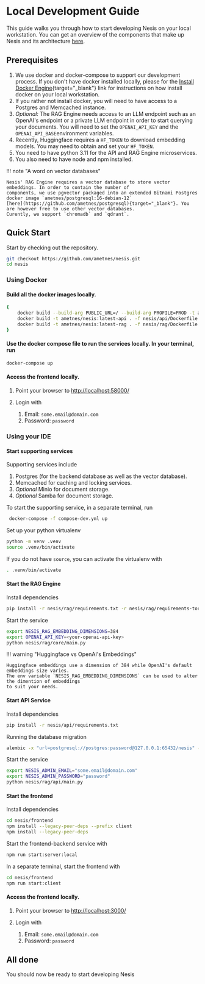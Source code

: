 # Local Development Guide

This guide walks you through how to start developing Nesis on your local workstation. You can
get an overview of the components that make up Nesis and its architecture [here](./architecture.md).

## Prerequisites
1. We use docker and docker-compose to support our development process. If you don't have docker installed
   locally, please for the [Install Docker Engine](https://docs.docker.com/engine/install/){target="_blank"} link for instructions on how
   install docker on your local workstation.
2. If you rather not install docker, you will need to have access to a Postgres and Memcached instance.
3. _Optional:_ The RAG Engine needs access to an LLM endpoint such as an OpenAI's endpoint or a private LLM endpoint 
in order to start querying your documents. You will need to set the `OPENAI_API_KEY` and the `OPENAI_API_BASE`environment variables.
4. Recently, Huggingface requires a `HF_TOKEN` to download embedding models. You may need to obtain and set your `HF_TOKEN`.
5. You need to have python 3.11 for the API and RAG Engine microservices.
6. You also need to have node and npm installed.


!!! note "A word on vector databases"

    Nesis' RAG Engine requires a vector database to store vector embeddings. In order to contain the number of
    components, we use pgvector packaged into an extended Bitnami Postgres docker image `ametnes/postgresql:16-debian-12` 
    [here](https://github.com/ametnes/postgresql){target="_blank"}. You are however free to use other vector databases.
    Curently, we support `chromadb` and `qdrant`.


## Quick Start

Start by checking out the repository.

```bash
git checkout https://github.com/ametnes/nesis.git
cd nesis
```

### Using Docker

#### Build all the docker images locally.

```bash
{
    docker build --build-arg PUBLIC_URL=/ --build-arg PROFILE=PROD -t ametnes/nesis:latest-frontend . -f nesis/frontend/Dockerfile
    docker build -t ametnes/nesis:latest-api . -f nesis/api/Dockerfile
    docker build -t ametnes/nesis:latest-rag . -f nesis/rag/Dockerfile
}
```

#### Use the docker compose file to run the services locally. In your terminal, run

```bash
docker-compose up
```

#### Access the frontend locally.

1. Point your browser to [http://localhost:58000/](http://localhost:58000/)
2. Login with

      1. Email: `some.email@domain.com`
      2. Password: `password`

### Using your IDE

#### Start supporting services

Supporting services include

1. Postgres (for the backend database as well as the vector database).
2. Memcached for caching and locking services.
3. _Optional_ Minio for document storage.
4. _Optional_ Samba for document storage.

To start the supporting service, in a separate terminal, run
```bash
 docker-compose -f compose-dev.yml up
```

Set up your python virtualenv
```bash
python -m venv .venv
source .venv/bin/activate
```

If you do not have `source`, you can activate the virtualenv with
```bash
. .venv/bin/activate
```

#### Start the RAG Engine
Install dependencies
```bash
pip install -r nesis/rag/requirements.txt -r nesis/rag/requirements-torch-cpu-x86.txt -r nesis/rag/requirements-huggingface.txt --default-timeout=1200
```

Start the service
```bash
export NESIS_RAG_EMBEDDING_DIMENSIONS=384 
export OPENAI_API_KEY=<your-openai-api-key>
python nesis/rag/core/main.py
```

!!! warning "Huggingface vs OpenAI's Embeddings"

    Huggingface embeddings use a dimension of 384 while OpenAI's default embeddings size varies.
    The env variable `NESIS_RAG_EMBEDDING_DIMENSIONS` can be used to alter the dimention of embeddings
    to suit your needs.

#### Start API Service
Install dependencies
```bash
pip install -r nesis/api/requirements.txt
```

Running the database migration
```bash
alembic -x "url=postgresql://postgres:password@127.0.0.1:65432/nesis" --config nesis/api/alembic.ini upgrade head
```

Start the service
```bash
export NESIS_ADMIN_EMAIL="some.email@domain.com"
export NESIS_ADMIN_PASSWORD="password"
python nesis/rag/api/main.py
```

#### Start the frontend
Install dependencies
```bash
cd nesis/frontend
npm install --legacy-peer-deps --prefix client
npm install --legacy-peer-deps
```

Start the frontend-backend service with
```bash
npm run start:server:local
```

In a separate terminal, start the frontend with
```bash
cd nesis/frontend
npm run start:client
```

#### Access the frontend locally.

1. Point your browser to [http://localhost:3000/](http://localhost:3000/)
2. Login with

      1. Email: `some.email@domain.com`
      2. Password: `password`


## All done
You should now be ready to start developing Nesis